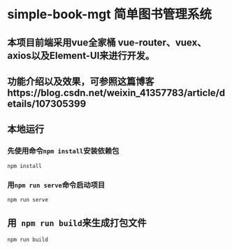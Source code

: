 #  simple-book-mgt 简单图书管理系统

## 本项目前端采用vue全家桶 vue-router、vuex、axios以及Element-UI来进行开发。

## 功能介绍以及效果，可参照这篇博客https://blog.csdn.net/weixin_41357783/article/details/107305399

## 本地运行

### 先使用命令```npm install```安装依赖包
```
npm install
```

### 用```npm run serve```命令启动项目
```
npm run serve
```

## 用``` npm run build```来生成打包文件
```bash
npm run build
```
